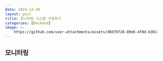 ```yaml
---
date: 2024-12-30
layout: post
title: 모니터링 시스템 구축하기
categories: [Backend]
image: >-
    https://github.com/user-attachments/assets/d8d79728-89e6-4f8d-b361-7e45b2b17a85
---
```


## 모니터링